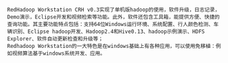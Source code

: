     RedHadoop Workstation CRH v0.3实现了单机版hadoop的使用，软件升级，日志记录，Demo演示，Eclipse开发和视频检索等功能。此外，软件还包含工具箱，能提供方便、快捷的查询功能。其主要功能特点包括：支持64位Windows运行环境、系统配置、行人颜色检测、车辆识别、Eclipse hadoop开发、Hadoop2.4和Hive0.13、hadoop示例演示、HDFS Explorer、软件自动更新检查和升级等；
    Redhadoop Workstation的一大特色是在windows基础上有各种应用，可以使用免移植：例如视频算法基于windows系统开发、应用。
